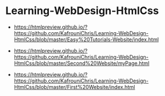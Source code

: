 # Learning-WebDesign-HtmlCss


* https://htmlpreview.github.io/?https://github.com/KafrouniChris/Learning-WebDesign-HtmlCss/blob/master/Easy%20Tutorials-Website/index.html

* https://htmlpreview.github.io/?https://github.com/KafrouniChris/Learning-WebDesign-HtmlCss/blob/master/Second%20Website/myPage.html

* https://htmlpreview.github.io/?https://github.com/KafrouniChris/Learning-WebDesign-HtmlCss/blob/master/First%20Website/index.html
